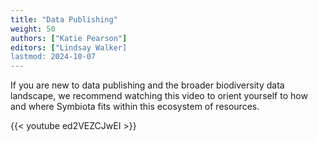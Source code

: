 ```yaml
---
title: "Data Publishing"
weight: 50
authors: ["Katie Pearson"]
editors: ["Lindsay Walker]
lastmod: 2024-10-07
---
```


If you are new to data publishing and the broader biodiversity data landscape, we recommend watching this video to orient yourself to how and where Symbiota fits within this ecosystem of resources. 

{{< youtube ed2VEZCJwEI >}}
